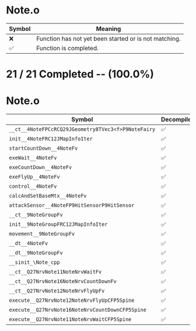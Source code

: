 # Note.o
| Symbol | Meaning 
| ------------- | ------------- 
| :x: | Function has not yet been started or is not matching. 
| :white_check_mark: | Function is completed. 


# 21 / 21 Completed -- (100.0%)
# Note.o
| Symbol | Decompiled? |
| ------------- | ------------- |
| `__ct__4NoteFPCcRCQ29JGeometry8TVec3<f>P9NoteFairy` | :white_check_mark: |
| `init__4NoteFRC12JMapInfoIter` | :white_check_mark: |
| `startCountDown__4NoteFv` | :white_check_mark: |
| `exeWait__4NoteFv` | :white_check_mark: |
| `exeCountDown__4NoteFv` | :white_check_mark: |
| `exeFlyUp__4NoteFv` | :white_check_mark: |
| `control__4NoteFv` | :white_check_mark: |
| `calcAndSetBaseMtx__4NoteFv` | :white_check_mark: |
| `attackSensor__4NoteFP9HitSensorP9HitSensor` | :white_check_mark: |
| `__ct__9NoteGroupFv` | :white_check_mark: |
| `init__9NoteGroupFRC12JMapInfoIter` | :white_check_mark: |
| `movement__9NoteGroupFv` | :white_check_mark: |
| `__dt__4NoteFv` | :white_check_mark: |
| `__dt__9NoteGroupFv` | :white_check_mark: |
| `__sinit_\Note_cpp` | :white_check_mark: |
| `__ct__Q27NrvNote11NoteNrvWaitFv` | :white_check_mark: |
| `__ct__Q27NrvNote16NoteNrvCountDownFv` | :white_check_mark: |
| `__ct__Q27NrvNote12NoteNrvFlyUpFv` | :white_check_mark: |
| `execute__Q27NrvNote12NoteNrvFlyUpCFP5Spine` | :white_check_mark: |
| `execute__Q27NrvNote16NoteNrvCountDownCFP5Spine` | :white_check_mark: |
| `execute__Q27NrvNote11NoteNrvWaitCFP5Spine` | :white_check_mark: |
